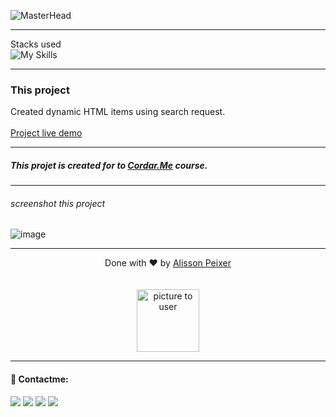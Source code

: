 ![MasterHead](https://media.discordapp.net/attachments/902734948270759937/1022928123932713110/Frame_1.png)

---

Stacks used<br>
![My Skills](https://skillicons.dev/icons?i=js,html,css)

---
### This project
Created dynamic HTML items using search request.
<br><br>
[Project live demo](https://alissonpeixer.github.io/using-fetch)

---


##### This projet is created for to [Cordar.Me](https://codar.me/) course. 
---
###### screenshot this project
![image]()


---

<p align="center">
    <span class="copyright">Done with ❤️ by <a href="https://github.com/alissonpeixer">Alisson Peixer</a></span>
    <br><br><br>
   <img src="https://avatars.githubusercontent.com/u/48291580" width="100px" alt="picture to user">
</p>

---

#### 📨 Contactme:
[<img src="https://img.shields.io/badge/website-%234285F4.svg?&style=for-the-badge&logo=safari&logoColor=white" />](https://alissonpeixer.github.io)
[<img src="https://img.shields.io/badge/alizof%236011-%237289DA.svg?&style=for-the-badge&logo=discord&logoColor=white" />](https://discord.com/)
[<img src="https://img.shields.io/badge/telegram-%232CA5E0.svg?&style=for-the-badge&logo=telegram&logoColor=white" />](https://t.me/alissonpeixer)
[<img src="https://img.shields.io/badge/mail-%23D14836.svg?&style=for-the-badge&logo=gmail&logoColor=white" />](mailto:alissonpeixer4@gmail.com)



